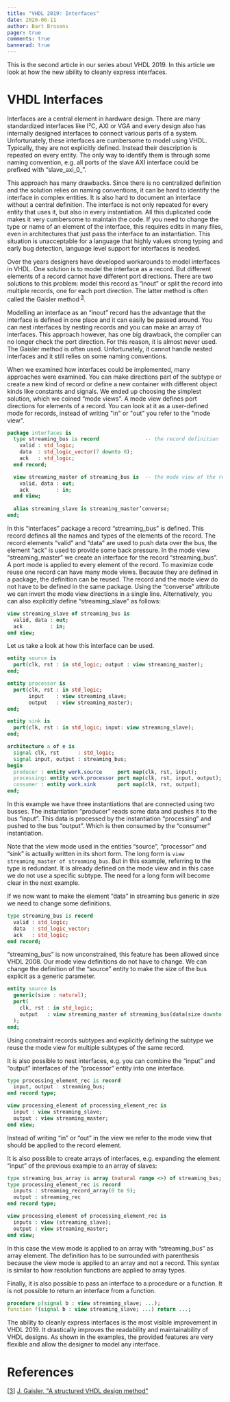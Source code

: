 ```yaml
---
title: "VHDL 2019: Interfaces"
date: 2020-06-11
author: Bart Brosens
pager: true
comments: true
bannerad: true
---
```


This is the second article in our series about VHDL 2019.
In this article we look at how the new ability to cleanly express interfaces.

# VHDL Interfaces

Interfaces are a central element in hardware design. There are many standardized interfaces like I²C, AXI or VGA
and every design also has internally designed interfaces to connect various parts of a system. Unfortunately, these
interfaces are cumbersome to model using VHDL. Typically, they are not explicitly defined. Instead their description
is repeated on every entity. The only way to identify them is through some naming convention, e.g. all ports of the
slave AXI interface could be prefixed with “slave_axi_0_”.

This approach has many drawbacks. Since there is no centralized definition and the solution relies on naming
conventions, it can be hard to identify the interface in complex entities. It is also hard to document an interface without
a central definition. The interface is not only repeated for every entity that uses it, but also in every instantiation. All
this duplicated code makes it very cumbersome to maintain the code. If you need to change the type or name of an
element of the interface, this requires edits in many files, even in architectures that just pass the interface to an
instantiation. This situation is unacceptable for a language that highly values strong typing and early bug detection,
language level support for interfaces is needed.

Over the years designers have developed workarounds to model interfaces in VHDL. One solution is to model the
interface as a record. But different elements of a record cannot have different port directions. There are two solutions
to this problem: model this record as “inout” or split the record into multiple records, one for each port direction. The
latter method is often called the Gaisler method<sup id="bref3"> [3](#ref3)</sup>.

Modelling an interface as an “inout” record has the advantage that the interface is defined in one place and it can
easily be passed around. You can nest interfaces by nesting records and you can make an array of interfaces. This
approach however, has one big drawback, the compiler can no longer check the port direction. For this reason, it is
almost never used. The Gaisler method is often used. Unfortunately, it cannot handle nested interfaces and it still relies
on some naming conventions.

When we examined how interfaces could be implemented, many approaches were examined. You can make
directions part of the subtype or create a new kind of record or define a new container with different object kinds like
constants and signals. We ended up choosing the simplest solution, which we coined “mode views”. A mode view
defines port directions for elements of a record. You can look at it as a user-defined mode for records, instead of
writing "in" or "out" you refer to the "mode view".

```vhdl
package interfaces is
  type streaming_bus is record               -- the record definition
    valid : std_logic;
    data  : std_logic_vector(7 downto 0);
    ack   : std_logic;
  end record;

  view streaming_master of streaming_bus is  -- the mode view of the record
    valid, data : out;
    ack         : in;
  end view;
  
  alias streaming_slave is streaming_master’converse;
end;
```

In this “interfaces” package a record “streaming_bus” is defined. This record defines all the names and types of the
elements of the record. The record elements “valid” and “data” are used to push data over the bus, the element “ack”
is used to provide some back pressure. In the mode view “streaming_master” we create an interface for the record
“streaming_bus”. A port mode is applied to every element of the record. To maximize code reuse one record can have
many mode views. Because they are defined in a package, the definition can be reused. The record and the mode view
do not have to be defined in the same package. Using the “converse” attribute we can invert the mode view directions
in a single line. Alternatively, you can also explicitly define “streaming_slave” as follows:

```vhdl
view streaming_slave of streaming_bus is
  valid, data : out;
  ack         : in;
end view;
```

Let us take a look at how this interface can be used.

```vhdl
entity source is
  port(clk, rst : in std_logic; output : view streaming_master);
end;

entity processor is
  port(clk, rst : in std_logic;
       input    : view streaming_slave;
       output   : view streaming_master);
end;

entity sink is
  port(clk, rst : in std_logic; input: view streaming_slave);
end;

architecture a of e is
  signal clk, rst      : std_logic;
  signal input, output : streaming_bus;
begin
  producer : entity work.source     port map(clk, rst, input);
  processing: entity work.processor port map(clk, rst, input, output);
  consumer : entity work.sink       port map(clk, rst, output);
end;
```

In this example we have three instantiations that are connected using two busses. The instantiation “producer” reads
some data and pushes it to the bus “input”. This data is processed by the instantiation “processing” and pushed to the
bus “output”. Which is then consumed by the “consumer” instantiation.

Note that the view mode used in the entities “source”, “processor” and “sink” is actually written in its short form.
The long form is ```view streaming_master of streaming_bus```. But in this example, referring to the type is
redundant. It is already defined on the mode view and in this case we do not use a specific subtype. The need for a
long form will become clear in the next example.

If we now want to make the element “data” in streaming bus generic in size we need to change some definitions.

```vhdl
type streaming_bus is record
  valid : std_logic;
  data  : std_logic_vector;
  ack   : std_logic;
end record;
```
“streaming_bus” is now unconstrained, this feature has been allowed since VHDL 2008. Our mode view definitions
do not have to change. We can change the definition of the “source” entity to make the size of the bus explicit as a
generic parameter.

```vhdl
entity source is
  generic(size : natural);
  port(
    clk, rst : in std_logic;
    output   : view streaming_master of streaming_bus(data(size downto 0))
  );
end;
```

Using constraint records subtypes and explicitly defining the subtype we reuse the mode view for multiple subtypes
of the same record.

It is also possible to nest interfaces, e.g. you can combine the “input” and “output” interfaces of the “processor”
entity into one interface.

```vhdl
type processing_element_rec is record
  input, output : streaming_bus;
end record type;

view processing_element of processing_element_rec is
  input : view streaming_slave;
  output : view streaming_master;
end view;
```

Instead of writing “in” or “out” in the view we refer to the mode view that should be applied to the record element.

It is also possible to create arrays of interfaces, e.g. expanding the element “input” of the previous example to an
array of slaves:

```vhdl
type streaming_bus_array is array (natural range <>) of streaming_bus;
type processing_element_rec is record
  inputs : streaming_record_array(0 to 9);
  output : streaming_rec
end record type;

view processing_element of processing_element_rec is
  inputs : view (streaming_slave);
  output : view streaming_master;
end view;
```

In this case the view mode is applied to an array with “streaming_bus” as array element. The definition has to be
surrounded with parenthesis because the view mode is applied to an array and not a record. This syntax is similar to
how resolution functions are applied to array types.

Finally, it is also possible to pass an interface to a procedure or a function. It is not possible to return an interface
from a function.

```vhdl
procedure p(signal b : view streaming_slave; ...);
function f(signal b : view streaming_slave; ...) return ...;
```

The ability to cleanly express interfaces is the most visible improvement in VHDL 2019. It drastically improves the
readability and maintainability of VHDL designs. As shown in the examples, the provided features are very flexible
and allow the designer to model any interface.

# References

<a name="ref3"></a>[<a href="#bref3">3</a>] [J. Gaisler, "A structured VHDL design method"](http://www.gaisler.com/doc/vhdl2proc.pdf)  
